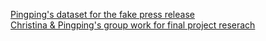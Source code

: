 [Pingping's dataset for the fake press release](https://docs.google.com/spreadsheets/d/1ypfzmOfxYaMkAgLT5Rqd4eeiw_Mw7_NqvuwMAHOfh-0/edit?usp=sharing)  
[Christina & Pingping's group work for final project reserach](https://docs.google.com/document/d/1wBCTL6RecpdqJcdNN0hH7zluEjFzoANEZYb_qFYf0Gc/edit?usp=sharing)
